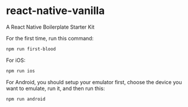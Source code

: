 # react-native-vanilla
A React Native Boilerplate Starter Kit

For the first time, run this command:

```sh
npm run first-blood
```

For iOS:

```sh
npm run ios
```

For Android, you should setup your emulator first, choose the device you want to emulate, run it, and then run this:

```sh
npm run android
```